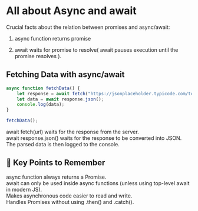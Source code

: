 # All about Async and await

Crucial facts about the relation between promises and async/await:

1) async function returns promise
   
2) await waits for promise to resolve( await pauses execution until the promise resolves ).

## Fetching Data with async/await

```javascript
async function fetchData() {
    let response = await fetch("https://jsonplaceholder.typicode.com/todos/1");
    let data = await response.json();
    console.log(data);
}

fetchData();
```

await fetch(url) waits for the response from the server. <br />
await response.json() waits for the response to be converted into JSON.<br />
The parsed data is then logged to the console. <br />

## 🔹 Key Points to Remember

async function always returns a Promise. <br />
await can only be used inside async functions (unless using top-level await in modern JS). <br />
Makes asynchronous code easier to read and write. <br />
Handles Promises without using .then() and .catch().<br />


